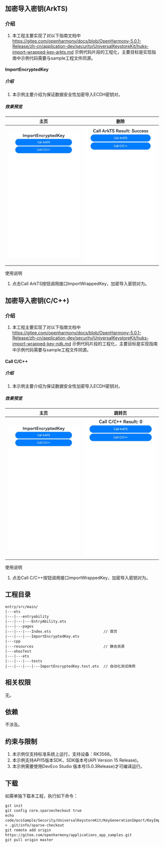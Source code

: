 ## 加密导入密钥(ArkTS)

### 介绍

1. 本工程主要实现了对以下指南文档中 https://gitee.com/openharmony/docs/blob/OpenHarmony-5.0.1-Release/zh-cn/application-dev/security/UniversalKeystoreKit/huks-import-wrapped-key-arkts.md 示例代码片段的工程化，主要目标是实现指南中示例代码需要与sample工程文件同源。

####  ImportEncryptedKey

##### 介绍

1. 本示例主要介绍为保证数据安全性加密导入ECDH密钥对。

##### 效果预览

| 主页                                                       | 删除                                                       |
| ---------------------------------------------------------- | ---------------------------------------------------------- |
| <img src="./screenshots/ImportEncryptedKey_1.png" width="360;" /> | <img src="./screenshots/ImportEncryptedKey_2.png" width="360;" /> |

使用说明

1. 点击Call ArkTS按钮调用接口ImportWrappedKey，加密导入密钥对为。

## 加密导入密钥(C/C++)

### 介绍

1. 本工程主要实现了对以下指南文档中 https://gitee.com/openharmony/docs/blob/OpenHarmony-5.0.1-Release/zh-cn/application-dev/security/UniversalKeystoreKit/huks-import-wrapped-key-ndk.md 示例代码片段的工程化，主要目标是实现指南中示例代码需要与sample工程文件同源。

#### Call C/C++

##### 介绍

1. 本示例主要介绍为保证数据安全性加密导入ECDH密钥对。

##### 效果预览

| 主页                                                         | 跳转页                                                       |
| ------------------------------------------------------------ | ------------------------------------------------------------ |
| <img src="./screenshots/ImportEncryptedKeyCpp_1.png" width="360;" /> | <img src="./screenshots/ImportEncryptedKeyCpp_2.png" width="360;" /> |

使用说明

1. 点击Call C/C++按钮调用接口importWrappedKey，加密导入密钥对为。

## 工程目录

```
entry/src/main/
|---ets
|---|---entryability
|---|---|---EntryAbility.ets
|---|---pages
|---|---|---Index.ets						 // 首页
|---|---|---ImportEncryptedKey.ets
|---cpp
|---resources								 // 静态资源
|---ohosTest
|---|---ets
|---|---|---tests
|---|---|---|---ImportEncryptedKey.test.ets  // 自动化测试用例
```


## 相关权限

无。

## 依赖

不涉及。

## 约束与限制

1. 本示例仅支持标准系统上运行，支持设备：RK3568。
2. 本示例支持API15版本SDK，SDK版本号(API Version 15 Release)。
3. 本示例需要使用DevEco Studio 版本号(5.0.3Release)才可编译运行。

## 下载

如需单独下载本工程，执行如下命令：

```
git init
git config core.sparsecheckout true
echo code/ocsSample/Security/UniversalKeystoreKit/KeyGenerationImport/KeyImport/DevelopmentGuidelines/ImportEncryptedKey > .git/info/sparse-checkout
git remote add origin https://gitee.com/openharmony/applications_app_samples.git
git pull origin master
```